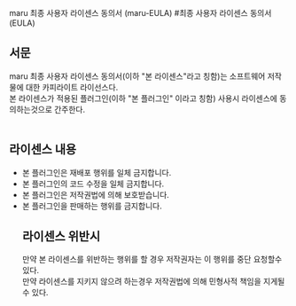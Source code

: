 
maru 최종 사용자 라이센스 동의서 (maru-EULA)
#최종 사용자 라이센스 동의서(EULA)
<h2>서문</h2>

maru 최종 사용자 라이센스 동의서(이하 "본 라이센스"라고 칭함)는  소프트웨어 저작물에 대한 카피라이트 라이선스다.<br>
본 라이센스가 적용된 플러그인(이하 "본 플러그인" 이라고 칭함) 사용시 라이센스에 동의하는것으로 간주한다.<br><br>
<h2>라이센스 내용</h2>

<ul>
<li>본 플러그인은 재배포 행위를 일체 금지합니다.
<li>본 플러그인의 코드 수정을 일체 금지합니다.
<li>본 플러그인은 저작권법에 의해 보호받습니다.
<li>본 플러그인을 판매하는 행위를 금지합니다.

<br>
<h2>라이센스 위반시</h2>

만약 본 라이센스를 위반하는 행위를 할 경우 저작권자는 이 행위를 중단 요청할수 있다.<br>
만약 라이센스를 지키지 않으려 하는경우 저작권법에 의해 민형사적 책임을 지게될 수 있다.<br>
